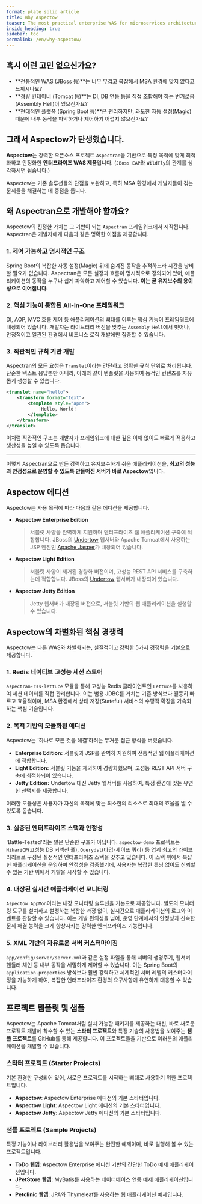 ```yaml
---
format: plate solid article
title: Why Aspectow
teaser: The most practical enterprise WAS for microservices architecture (MSA)
inside_heading: true
sidebar: toc
permalink: /en/why-aspectow/
---
```


## 혹시 이런 고민 없으신가요?

*   **전통적인 WAS (JBoss 등)**는 너무 무겁고 복잡해서 MSA 환경에 맞지 않다고 느끼시나요?
*   **경량 컨테이너 (Tomcat 등)**는 DI, DB 연동 등을 직접 조합해야 하는 번거로움(Assembly Hell)이 있으신가요?
*   **현대적인 플랫폼 (Spring Boot 등)**은 편리하지만, 과도한 자동 설정(Magic) 때문에 내부 동작을 파악하거나 제어하기 어렵지 않으신가요?

## 그래서 Aspectow가 탄생했습니다.

**Aspectow**는 강력한 오픈소스 프로젝트 `Aspectran`을 기반으로 특정 목적에 맞게 최적화하고 안정화한 **엔터프라이즈 WAS 제품**입니다. (`JBoss EAP`와 `WildFly`의 관계를 생각하시면 쉽습니다.)

Aspectow는 기존 솔루션들의 단점을 보완하고, 특히 MSA 환경에서 개발자들이 겪는 문제들을 해결하는 데 중점을 둡니다.

## 왜 Aspectran으로 개발해야 할까요?

Aspectow의 진정한 가치는 그 기반이 되는 `Aspectran` 프레임워크에서 시작됩니다. Aspectran은 개발자에게 다음과 같은 명확한 이점을 제공합니다.

### 1. 제어 가능하고 명시적인 구조

Spring Boot의 복잡한 자동 설정(Magic) 뒤에 숨겨진 동작을 추적하느라 시간을 낭비할 필요가 없습니다. Aspectran은 모든 설정과 흐름이 명시적으로 정의되어 있어, 애플리케이션의 동작을 누구나 쉽게 파악하고 제어할 수 있습니다. **이는 곧 유지보수의 용이성으로 이어집니다.**

### 2. 핵심 기능이 통합된 All-in-One 프레임워크

DI, AOP, MVC 흐름 제어 등 애플리케이션의 뼈대를 이루는 핵심 기능이 프레임워크에 내장되어 있습니다. 개발자는 라이브러리 버전을 맞추는 `Assembly Hell`에서 벗어나, 안정적이고 일관된 환경에서 비즈니스 로직 개발에만 집중할 수 있습니다.

### 3. 직관적인 규칙 기반 개발

Aspectran의 모든 요청은 `Translet`이라는 간단하고 명확한 규칙 단위로 처리됩니다. 단순한 텍스트 응답뿐만 아니라, 아래와 같이 템플릿을 사용하여 동적인 컨텐츠를 자유롭게 생성할 수 있습니다.

```xml
<translet name="hello">
    <transform format="text">
        <template style="apon">
            |Hello, World!
        </template>
    </transform>
</translet>
```

이처럼 직관적인 구조는 개발자가 프레임워크에 대한 깊은 이해 없이도 빠르게 적응하고 생산성을 높일 수 있도록 돕습니다.

---

이렇게 Aspectran으로 만든 강력하고 유지보수하기 쉬운 애플리케이션을, **최고의 성능과 안정성으로 운영할 수 있도록 만들어진 서버가 바로 Aspectow**입니다.

## Aspectow 에디션

Aspectow는 사용 목적에 따라 다음과 같은 에디션을 제공합니다.

*   **Aspectow Enterprise Edition**
    > 서블릿 사양을 완벽하게 지원하며 엔터프라이즈 웹 애플리케이션 구축에 적합합니다. JBoss의 [Undertow](https://undertow.io) 웹서버와 Apache Tomcat에서 사용하는 JSP 엔진인 [Apache Jasper](https://mvnrepository.com/artifact/org.mortbay.jasper/apache-jsp)가 내장되어 있습니다.

*   **Aspectow Light Edition**
    > 서블릿 사양이 제거된 경량화 버전이며, 고성능 REST API 서비스를 구축하는데 적합합니다. JBoss의 [Undertow](https://undertow.io) 웹서버가 내장되어 있습니다.

*   **Aspectow Jetty Edition**
    > Jetty 웹서버가 내장된 버전으로, 서블릿 기반의 웹 애플리케이션을 실행할 수 있습니다.

## Aspectow의 차별화된 핵심 경쟁력

Aspectow는 다른 WAS와 차별화되는, 실질적이고 강력한 5가지 경쟁력을 기본으로 제공합니다.

### 1. Redis 네이티브 고성능 세션 스토어

`aspectran-rss-lettuce` 모듈을 통해 고성능 Redis 클라이언트인 `Lettuce`를 사용하여 세션 데이터를 직접 관리합니다. 이는 범용 JDBC를 거치는 기존 방식보다 월등히 빠르고 효율적이며, MSA 환경에서 상태 저장(Stateful) 서비스의 수평적 확장을 가속화하는 핵심 기술입니다.

### 2. 목적 기반의 모듈화된 에디션

Aspectow는 '하나로 모든 것을 해결'하려는 무거운 접근 방식을 버렸습니다.
*   **Enterprise Edition:** 서블릿과 JSP를 완벽히 지원하여 전통적인 웹 애플리케이션에 적합합니다.
*   **Light Edition:** 서블릿 기능을 제외하여 경량화했으며, 고성능 REST API 서버 구축에 최적화되어 있습니다.
*   **Jetty Edition:** Undertow 대신 Jetty 웹서버를 사용하여, 특정 환경에 맞는 유연한 선택지를 제공합니다.

이러한 모듈성은 사용자가 자신의 목적에 맞는 최소한의 리소스로 최대의 효율을 낼 수 있도록 돕습니다.

### 3. 실증된 엔터프라이즈 스택과 안정성

'Battle-Tested'라는 말은 단순한 구호가 아닙니다. `aspectow-demo` 프로젝트는 `HikariCP`(고성능 DB 커넥션 풀), `Querydsl`(타입-세이프 쿼리) 등 업계 최고의 라이브러리들로 구성된 실전적인 엔터프라이즈 스택을 갖추고 있습니다. 이 스택 위에서 복잡한 애플리케이션을 운영하며 안정성을 검증했기에, 사용자는 복잡한 튜닝 없이도 신뢰할 수 있는 기반 위에서 개발을 시작할 수 있습니다.

### 4. 내장된 실시간 애플리케이션 모니터링

`Aspectow AppMon`이라는 내장 모니터링 솔루션을 기본으로 제공합니다. 별도의 모니터링 도구를 설치하고 설정하는 복잡한 과정 없이, 실시간으로 애플리케이션의 로그와 이벤트를 관찰할 수 있습니다. 이는 개발 편의성을 넘어, 운영 단계에서의 안정성과 신속한 문제 해결 능력을 크게 향상시키는 강력한 엔터프라이즈 기능입니다.

### 5. XML 기반의 자유로운 서버 커스터마이징

`app/config/server/server.xml`과 같은 설정 파일을 통해 서버의 생명주기, 웹서버 핸들러 체인 등 내부 동작을 세밀하게 제어할 수 있습니다. 이는 Spring Boot의 `application.properties` 방식보다 훨씬 강력하고 체계적인 서버 레벨의 커스터마이징을 가능하게 하여, 복잡한 엔터프라이즈 환경의 요구사항에 유연하게 대응할 수 있습니다.

## 프로젝트 템플릿 및 샘플

Aspectow는 Apache Tomcat처럼 설치 가능한 패키지를 제공하는 대신, 바로 새로운 프로젝트 개발에 착수할 수 있는 **스타터 프로젝트**와 특정 기술의 사용법을 보여주는 **샘플 프로젝트**를 GitHub를 통해 제공합니다. 이 프로젝트들을 기반으로 여러분의 애플리케이션을 개발할 수 있습니다.

### 스타터 프로젝트 (Starter Projects)

기본 환경만 구성되어 있어, 새로운 프로젝트를 시작하는 뼈대로 사용하기 위한 프로젝트입니다.

*   **Aspectow**: Aspectow Enterprise 에디션의 기본 스타터입니다.
*   **Aspectow Light**: Aspectow Light 에디션의 기본 스타터입니다.
*   **Aspectow Jetty**: Aspectow Jetty 에디션의 기본 스타터입니다.

### 샘플 프로젝트 (Sample Projects)

특정 기능이나 라이브러리 활용법을 보여주는 완전한 예제이며, 바로 실행해 볼 수 있는 프로젝트입니다.

*   **ToDo 웹앱**: Aspectow Enterprise 에디션 기반의 간단한 ToDo 예제 애플리케이션입니다.
*   **JPetStore 웹앱**: MyBatis를 사용하는 데이터베이스 연동 예제 애플리케이션입니다.
*   **Petclinic 웹앱**: JPA와 Thymeleaf를 사용하는 웹 애플리케이션 예제입니다.